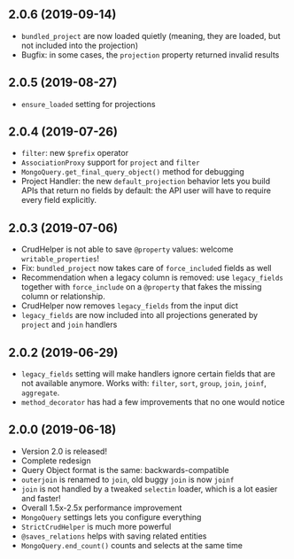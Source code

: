 ## 2.0.6 (2019-09-14)
* `bundled_project` are now loaded quietly (meaning, they are loaded, but not included into the projection)
* Bugfix: in some cases, the `projection` property returned invalid results

## 2.0.5 (2019-08-27)
* `ensure_loaded` setting for projections

## 2.0.4 (2019-07-26)
* `filter`: new `$prefix` operator
* `AssociationProxy` support for `project` and `filter`
* `MongoQuery.get_final_query_object()` method for debugging
* Project Handler: the new `default_projection` behavior lets you build APIs that return no fields by default:
    the API user will have to require every field explicitly.

## 2.0.3 (2019-07-06)
* CrudHelper is not able to save `@property` values: welcome `writable_properties`!
* Fix: `bundled_project` now takes care of `force_include`d fields as well
* Recommendation when a legacy column is removed: use `legacy_fields` together with `force_include` 
    on a `@property` that fakes the missing column or relationship.
* CrudHelper now removes `legacy_fields` from the input dict
* `legacy_fields` are now included into all projections generated by `project` and `join` handlers

## 2.0.2 (2019-06-29)
* `legacy_fields` setting will make handlers ignore certain fields that are not available anymore.
    Works with: `filter`, `sort`, `group`, `join`, `joinf`, `aggregate`.
* `method_decorator` has had a few improvements that no one would notice

## 2.0.0 (2019-06-18)
* Version 2.0 is released!
* Complete redesign
* Query Object format is the same: backwards-compatible
* `outerjoin` is renamed to `join`, old buggy `join` is now `joinf`
* `join` is not handled by a tweaked `selectin` loader, which is a lot easier and faster!
* Overall 1.5x-2.5x performance improvement
* `MongoQuery` settings lets you configure everything
* `StrictCrudHelper` is much more powerful
* `@saves_relations` helps with saving related entities
* `MongoQuery.end_count()` counts and selects at the same time
